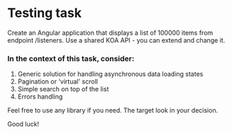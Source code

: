 # Testing task

Create an Angular application that displays a list of 100000 
items from endpoint /listeners. Use a shared KOA API - you can extend and change it.

### In the context of this task, consider:
1. Generic solution for handling asynchronous data loading states
2. Pagination or 'virtual' scroll
3. Simple search on top of the list
4. Errors handling

Feel free to use any library if you need. The target look in your decision.

Good luck!
